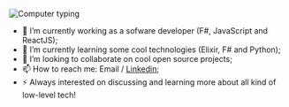 ![Computer typing](https://i.pinimg.com/originals/0d/10/d2/0d10d2fe48a7956a4fdc9f7251132236.gif)

- 🔭 I’m currently working as a sofware developer (F#, JavaScript and ReactJS);
- 🌱 I’m currently learning some cool technologies (Elixir, F# and Python);
- 👯 I’m looking to collaborate on cool open source projects;
- 📫 How to reach me: Email / [Linkedin](https://www.linkedin.com/in/guilherme-freire-pll/);
- ⚡ Always interested on discussing and learning more about all kind of low-level tech!
